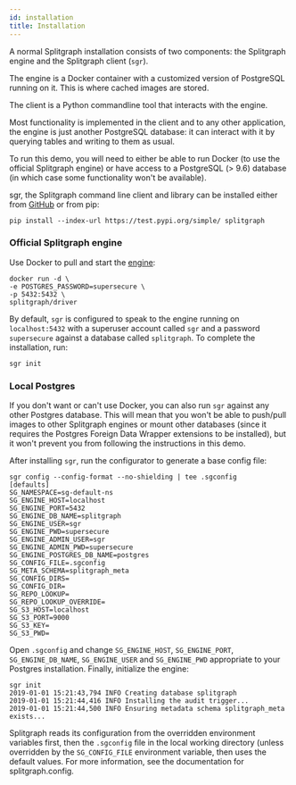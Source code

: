 ```yaml
---
id: installation
title: Installation
---
```


A normal Splitgraph installation consists of two components: the
Splitgraph engine and the Splitgraph client (`sgr`).

The engine is a Docker container with a customized version of PostgreSQL
running on it. This is where cached images are stored.

The client is a Python commandline tool that interacts with the engine.

Most functionality is implemented in the client and to any other
application, the engine is just another PostgreSQL database: it can
interact with it by querying tables and writing to them as usual.

To run this demo, you will need to either be able to run Docker (to use
the official Splitgraph engine) or have access to a PostgreSQL (&gt;
9.6) database (in which case some functionality won't be available).


sgr, the Splitgraph command line client and library can be installed
either from [GitHub](https://github.com/splitgraph/splitgraph/) or from
pip:

    pip install --index-url https://test.pypi.org/simple/ splitgraph

### Official Splitgraph engine

Use Docker to pull and start the
[engine](https://hub.docker.com/r/splitgraph/driver/):

    docker run -d \
    -e POSTGRES_PASSWORD=supersecure \
    -p 5432:5432 \
    splitgraph/driver

By default, `sgr` is configured to speak to the engine running on
`localhost:5432` with a superuser account called `sgr` and a password
`supersecure` against a database called `splitgraph`. To complete the
installation, run:

    sgr init

### Local Postgres

If you don't want or can't use Docker, you can also run `sgr` against
any other Postgres database. This will mean that you won't be able to
push/pull images to other Splitgraph engines or mount other databases
(since it requires the Postgres Foreign Data Wrapper extensions to be
installed), but it won't prevent you from following the instructions in
this demo.

After installing `sgr`, run the configurator to generate a base config
file:

    sgr config --config-format --no-shielding | tee .sgconfig
    [defaults]
    SG_NAMESPACE=sg-default-ns
    SG_ENGINE_HOST=localhost
    SG_ENGINE_PORT=5432
    SG_ENGINE_DB_NAME=splitgraph
    SG_ENGINE_USER=sgr
    SG_ENGINE_PWD=supersecure
    SG_ENGINE_ADMIN_USER=sgr
    SG_ENGINE_ADMIN_PWD=supersecure
    SG_ENGINE_POSTGRES_DB_NAME=postgres
    SG_CONFIG_FILE=.sgconfig
    SG_META_SCHEMA=splitgraph_meta
    SG_CONFIG_DIRS=
    SG_CONFIG_DIR=
    SG_REPO_LOOKUP=
    SG_REPO_LOOKUP_OVERRIDE=
    SG_S3_HOST=localhost
    SG_S3_PORT=9000
    SG_S3_KEY=
    SG_S3_PWD=

Open `.sgconfig` and change `SG_ENGINE_HOST`, `SG_ENGINE_PORT`,
`SG_ENGINE_DB_NAME`, `SG_ENGINE_USER` and `SG_ENGINE_PWD` appropriate to
your Postgres installation. Finally, initialize the engine:

    sgr init
    2019-01-01 15:21:43,794 INFO Creating database splitgraph
    2019-01-01 15:21:44,416 INFO Installing the audit trigger...
    2019-01-01 15:21:44,500 INFO Ensuring metadata schema splitgraph_meta exists...

Splitgraph reads its configuration from the overridden environment
variables first, then the `.sgconfig` file in the local working
directory (unless overridden by the `SG_CONFIG_FILE` environment
variable, then uses the default values. For more information, see the
documentation for splitgraph.config.
